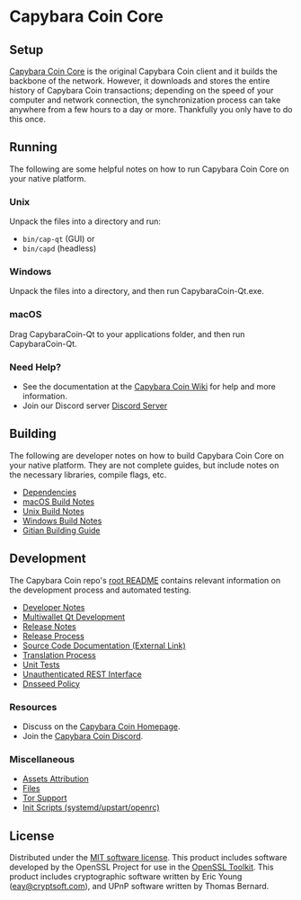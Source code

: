 Capybara Coin Core
=============

Setup
---------------------
[Capybara Coin Core](https://capcoin.online/) is the original Capybara Coin client and it builds the backbone of the network. However, it downloads and stores the entire history of Capybara Coin transactions; depending on the speed of your computer and network connection, the synchronization process can take anywhere from a few hours to a day or more. Thankfully you only have to do this once.

Running
---------------------
The following are some helpful notes on how to run Capybara Coin Core on your native platform.

### Unix

Unpack the files into a directory and run:

- `bin/cap-qt` (GUI) or
- `bin/capd` (headless)

### Windows

Unpack the files into a directory, and then run CapybaraCoin-Qt.exe.

### macOS

Drag CapybaraCoin-Qt to your applications folder, and then run CapybaraCoin-Qt.

### Need Help?

* See the documentation at the [Capybara Coin Wiki](https://github.com/cap)
for help and more information.
* Join our Discord server [Discord Server](https://discord.gg/dF7E8RdugH)

Building
---------------------
The following are developer notes on how to build Capybara Coin Core on your native platform. They are not complete guides, but include notes on the necessary libraries, compile flags, etc.

- [Dependencies](dependencies.md)
- [macOS Build Notes](build-osx.md)
- [Unix Build Notes](build-unix.md)
- [Windows Build Notes](build-windows.md)
- [Gitian Building Guide](gitian-building.md)

Development
---------------------
The Capybara Coin repo's [root README](/README.md) contains relevant information on the development process and automated testing.

- [Developer Notes](developer-notes.md)
- [Multiwallet Qt Development](multiwallet-qt.md)
- [Release Notes](release-notes.md)
- [Release Process](release-process.md)
- [Source Code Documentation (External Link)](https://github.com/cap)
- [Translation Process](translation_process.md)
- [Unit Tests](unit-tests.md)
- [Unauthenticated REST Interface](REST-interface.md)
- [Dnsseed Policy](dnsseed-policy.md)

### Resources
* Discuss on the [Capybara Coin Homepage](https://capcoin.online/).
* Join the [Capybara Coin Discord](https://discord.gg/dF7E8RdugH).

### Miscellaneous
- [Assets Attribution](assets-attribution.md)
- [Files](files.md)
- [Tor Support](tor.md)
- [Init Scripts (systemd/upstart/openrc)](init.md)

License
---------------------
Distributed under the [MIT software license](/COPYING).
This product includes software developed by the OpenSSL Project for use in the [OpenSSL Toolkit](https://www.openssl.org/). This product includes
cryptographic software written by Eric Young ([eay@cryptsoft.com](mailto:eay@cryptsoft.com)), and UPnP software written by Thomas Bernard.
